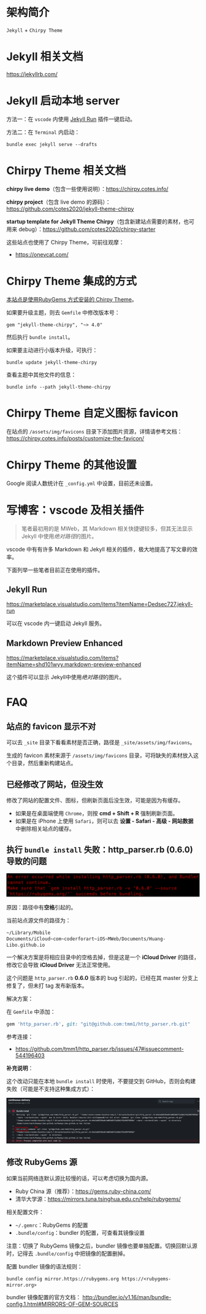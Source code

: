 # 架构简介

`Jekyll` + `Chirpy Theme`

# Jekyll 相关文档

https://jekyllrb.com/

# Jekyll 启动本地 server

方法一：在 `vscode` 内使用 [Jekyll Run](https://marketplace.visualstudio.com/items?itemName=Dedsec727.jekyll-run) 插件一键启动。  

方法二：在 `Terminal` 内启动：

```
bundle exec jekyll serve --drafts
```

# Chirpy Theme 相关文档

**chirpy live demo**（包含一些使用说明）：https://chirpy.cotes.info/  

**chirpy project**（包含 live demo 的源码）：https://github.com/cotes2020/jekyll-theme-chirpy  

**startup template for Jekyll Theme Chirpy**（包含新建站点需要的素材，也可用来 debug）：https://github.com/cotes2020/chirpy-starter

这些站点也使用了 Chirpy Theme，可前往观摩：  

- https://onevcat.com/

# Chirpy Theme 集成的方式

[本站点是使用RubyGems 方式安装的 Chirpy Theme](https://github.com/cotes2020/jekyll-theme-chirpy/blob/master/docs/README.zh-CN.md#rubygems-%E5%AE%89%E8%A3%85)。   

如果要升级主题，则去 `Gemfile` 中修改版本号：  

```
gem "jekyll-theme-chirpy", "~> 4.0"
```

然后执行 `bundle install`。  

如果要主动进行小版本升级，可执行：  

```
bundle update jekyll-theme-chirpy
```

查看主题中其他文件的信息：  

```
bundle info --path jekyll-theme-chirpy
```

# Chirpy Theme 自定义图标 favicon

在站点的 `/assets/img/favicons` 目录下添加图片资源，详情请参考文档：https://chirpy.cotes.info/posts/customize-the-favicon/  

# Chirpy Theme 的其他设置

Google 阅读人数统计在 `_config.yml` 中设置，目前还未设置。 

# 写博客：vscode 及相关插件

> 笔者最初用的是 MWeb，其 Markdown 相关快捷键较多，但其无法显示 Jekyll 中使用*绝对路径*的图片。 

vscode 中有有许多 Markdown 和 Jekyll 相关的插件，极大地提高了写文章的效率。  

下面列举一些笔者目前正在使用的插件。  

## Jekyll Run

https://marketplace.visualstudio.com/items?itemName=Dedsec727.jekyll-run  

可以在 vscode 内一键启动 Jekyll 服务。  

## Markdown Preview Enhanced

https://marketplace.visualstudio.com/items?itemName=shd101wyy.markdown-preview-enhanced  

这个插件可以显示 Jekyll中使用*绝对路径*的图片。   

# FAQ

## 站点的 favicon 显示不对

可以去 `_site` 目录下看看素材是否正确，路径是 `_site/assets/img/favicons`。  

生成的 favicon 素材来源于 `/assets/img/favicons` 目录，可将缺失的素材放入这个目录，然后重新构建站点。

## 已经修改了网站，但没生效

修改了网站的配置文件、图标，但刷新页面后没生效，可能是因为有缓存。  

- 如果是在桌面端使用 `Chrome`，则按 **cmd + Shift + R** 强制刷新页面。
- 如果是在 iPhone 上使用 `Safari`，则可以去 **设置 - Safari - 高级 - 网站数据** 中删除相关站点的缓存。

## 执行 `bundle install` 失败：http_parser.rb (0.6.0) 导致的问题

![](images/GitHub/http_parser-error.png)

原因：路径中有**空格**引起的。

当前站点源文件的路径为：    

```
~/Library/Mobile Documents/iCloud~com~coderforart~iOS~MWeb/Documents/Huang-Libo.github.io
```

一个解决方案是将相应目录中的空格去掉，但是这是一个 **iCloud Driver** 的路径，修改它会导致 **iCloud Driver** 无法正常使用。  

这个问题是 `http_parser.rb` **0.6.0** 版本的 bug 引起的，已经在其 master 分支上修复了，但未打 tag 发布新版本。    

解决方案：  

在 `Gemfile` 中添加：  

```ruby
gem 'http_parser.rb', git: "git@github.com:tmm1/http_parser.rb.git"
```

参考连接：  

- https://github.com/tmm1/http_parser.rb/issues/47#issuecomment-544196403

**补充说明**：  

这个改动只能在本地 `bundle install` 时使用，不要提交到 GitHub，否则会构建失败（可能是不支持这种集成方式）：  

![](images/GitHub/http_parser-github-runner-error.png) 

## 修改 RubyGems 源

如果当前网络连默认源比较慢的话，可以考虑切换为国内源。

- Ruby China 源（推荐）：https://gems.ruby-china.com/
- 清华大学源：https://mirrors.tuna.tsinghua.edu.cn/help/rubygems/

相关配置文件：  

- `~/.gemrc`：RubyGems 的配置
- `.bundle/config`：bundler 的配置，可查看其镜像设置

注意：切换了 RubyGems 镜像之后，bundler 镜像也要单独配置。切换回默认源时，记得去 `.bundle/config` 中把镜像的配置删掉。  

配置 bundler 镜像的语法规则：  

```
bundle config mirror.https://rubygems.org https://<rubygems-mirror.org>

```

bundler 镜像配置的官方文档： http://bundler.io/v1.16/man/bundle-config.1.html#MIRRORS-OF-GEM-SOURCES  

